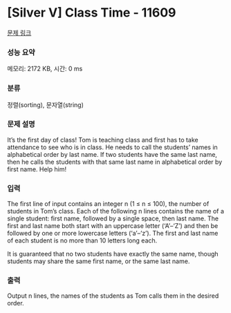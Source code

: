 # [Silver V] Class Time - 11609 

[문제 링크](https://www.acmicpc.net/problem/11609) 

### 성능 요약

메모리: 2172 KB, 시간: 0 ms

### 분류

정렬(sorting), 문자열(string)

### 문제 설명

<p>It’s the first day of class! Tom is teaching class and first has to take attendance to see who is in class. He needs to call the students’ names in alphabetical order by last name. If two students have the same last name, then he calls the students with that same last name in alphabetical order by first name. Help him!</p>

### 입력 

 <p>The first line of input contains an integer n (1 ≤ n ≤ 100), the number of students in Tom’s class. Each of the following n lines contains the name of a single student: first name, followed by a single space, then last name. The first and last name both start with an uppercase letter (‘A’–‘Z’) and then be followed by one or more lowercase letters (‘a’–‘z’). The first and last name of each student is no more than 10 letters long each.</p>

<p>It is guaranteed that no two students have exactly the same name, though students may share the same first name, or the same last name.</p>

### 출력 

 <p>Output n lines, the names of the students as Tom calls them in the desired order.</p>

